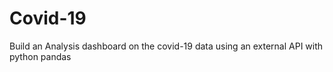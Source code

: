 # Covid-19
Build an Analysis dashboard on the covid-19 data using an external API with python pandas

